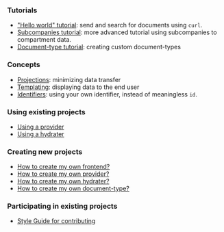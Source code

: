 ### Tutorials
* ["Hello world" tutorial](/guides/tutorials/hello-world.html): send and search for documents using `curl`.
* [Subcompanies tutorial](/guides/tutorials/subcompanies.html): more advanced tutorial using subcompanies to compartment data.
* [Document-type tutorial](/guides/tutorials/document-type.html): creating custom document-types 

### Concepts
* [Projections](/guides/concepts/projection.html): minimizing data transfer
* [Templating](/guides/concepts/templating.html): displaying data to the end user
* [Identifiers](/guides/concepts/identifier.html): using your own identifier, instead of meaningless `id`.

### Using existing projects
* [Using a provider](/guides/using/provider.html)
* [Using a hydrater](/guides/using/hydrater.html)

### Creating new projects
* [How to create my own frontend?](/guides/creating/frontend.html)
* [How to create my own provider?](/guides/creating/provider.html)
* [How to create my own hydrater?](/guides/creating/hydrater.html)
* [How to create my own document-type?](/guides/creating/document-type.html)

### Participating in existing projects
* [Style Guide for contributing](/contributing.html)

